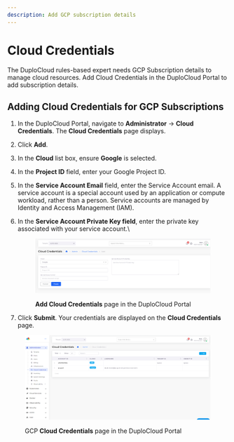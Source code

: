 ```yaml
---
description: Add GCP subscription details
---
```


# Cloud Credentials

The DuploCloud rules-based expert needs GCP Subscription details to manage cloud resources. Add Cloud Credentials in the DuploCloud Portal to add subscription details.

## Adding Cloud Credentials for GCP Subscriptions

1. In the DuploCloud Portal, navigate to **Administrator** -> **Cloud Credentials**. The **Cloud Credentials** page displays.
2. Click **Add**.&#x20;
3. In the **Cloud** list box, ensure **Google** is selected.
4. In the **Project ID** field, enter your Google Project ID.
5. In the **Service Account Email** field, enter the Service Account email. A service account is a special account used by an application or compute workload, rather than a person. Service accounts are managed by Identity and Access Management (IAM).
6.  In the **Service Account Private Key field**, enter the private key associated with your service account.\


    <figure><img src="../../.gitbook/assets/gcp_cc2.png" alt=""><figcaption><p><strong>Add Cloud Credentials</strong> page in the DuploCloud Portal</p></figcaption></figure>


7. Click **Submit**. Your credentials are displayed on the **Cloud Credentials** page.

<figure><img src="../../.gitbook/assets/gcp_cc.png" alt=""><figcaption><p>GCP <strong>Cloud Credentials</strong> page in the DuploCloud Portal</p></figcaption></figure>

